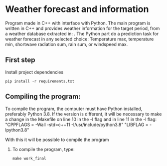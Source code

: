 # Weather forecast and information

Program made in C++ with interface with Python. 
The main program is written in C++ and provides weather information for the target period, from a weather database extracted in: .
The Python part do a prediction task for weather forecast in any selected choice: Temperature max, temperature min, shortwave radiation sum, rain sum, or windspeed max. 

## First step
Install project dependencies

```
pip install -r requirements.txt
```

## Compiling the program:

To compile the program, the computer must have Python installed, preferably Python 3.8.
If the version is different, it will be necessary to make a change in the Makefile on line 10 in the -I flag and in line 11 in the -l flag:
     "CPPFLAGS = -Wall -std=c++11 -I/usr/include/python3.8"
     "LIBFLAG = -lpython3.8"

With this it will be possible to compile the program


1) To compile the program, type:
     ```
     make work_final
     ```
